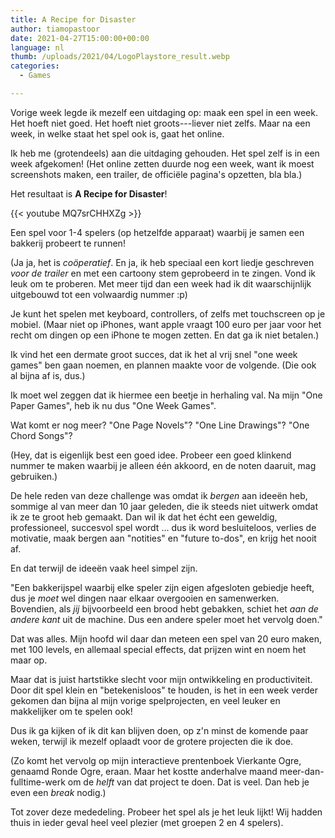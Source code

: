 ```yaml
---
title: A Recipe for Disaster
author: tiamopastoor
date: 2021-04-27T15:00:00+00:00
language: nl
thumb: /uploads/2021/04/LogoPlaystore_result.webp
categories:
  - Games

---
```

Vorige week legde ik mezelf een uitdaging op: maak een spel in een week. Het hoeft niet goed. Het hoeft niet groots---liever niet zelfs. Maar na een week, in welke staat het spel ook is, gaat het online.

Ik heb me (grotendeels) aan die uitdaging gehouden. Het spel zelf is in een week afgekomen! (Het online zetten duurde nog een week, want ik moest screenshots maken, een trailer, de officiële pagina's opzetten, bla bla.)

Het resultaat is  **A Recipe for Disaster**!

{{< youtube MQ7srCHHXZg >}}

Een spel voor 1-4 spelers (op hetzelfde apparaat) waarbij je samen een bakkerij probeert te runnen! 

(Ja ja, het is _coöperatief_. En ja, ik heb speciaal een kort liedje geschreven _voor de trailer_ en met een cartoony stem geprobeerd in te zingen. Vond ik leuk om te proberen. Met meer tijd dan een week had ik dit waarschijnlijk uitgebouwd tot een volwaardig nummer :p)

Je kunt het spelen met keyboard, controllers, of zelfs met touchscreen op je mobiel. (Maar niet op iPhones, want apple vraagt 100 euro per jaar voor het recht om dingen op een iPhone te mogen zetten. En dat ga ik niet betalen.)

Ik vind het een dermate groot succes, dat ik het al vrij snel "one week games" ben gaan noemen, en plannen maakte voor de volgende. (Die ook al bijna af is, dus.)

Ik moet wel zeggen dat ik hiermee een beetje in herhaling val. Na mijn "One Paper Games", heb ik nu dus "One Week Games". 

Wat komt er nog meer? "One Page Novels"? "One Line Drawings"? "One Chord Songs"? 

(Hey, dat is eigenlijk best een goed idee. Probeer een goed klinkend nummer te maken waarbij je alleen één akkoord, en de noten daaruit, mag gebruiken.)

De hele reden van deze challenge was omdat ik _bergen_ aan ideeën heb, sommige al van meer dan 10 jaar geleden, die ik steeds niet uitwerk omdat ik ze te groot heb gemaakt. Dan wil ik dat het écht een geweldig, professioneel, succesvol spel wordt ... dus ik word besluiteloos, verlies de motivatie, maak bergen aan "notities" en "future to-dos", en krijg het nooit af.

En dat terwijl de ideeën vaak heel simpel zijn.

"Een bakkerijspel waarbij elke speler zijn eigen afgesloten gebiedje heeft, dus je _moet_ wel dingen naar elkaar overgooien en samenwerken. Bovendien, als _jij_ bijvoorbeeld een brood hebt gebakken, schiet het _aan de andere kant_ uit de machine. Dus een andere speler moet het vervolg doen."

Dat was alles. Mijn hoofd wil daar dan meteen een spel van 20 euro maken, met 100 levels, en allemaal special effects, dat prijzen wint en noem het maar op.

Maar dat is juist hartstikke slecht voor mijn ontwikkeling en productiviteit. Door dit spel klein en "betekenisloos" te houden, is het in een week verder gekomen dan bijna al mijn vorige spelprojecten, en veel leuker en makkelijker om te spelen ook!

Dus ik ga kijken of ik dit kan blijven doen, op z'n minst de komende paar weken, terwijl ik mezelf oplaadt voor de grotere projecten die ik doe.

(Zo komt het vervolg op mijn interactieve prentenboek Vierkante Ogre, genaamd Ronde Ogre, eraan. Maar het kostte anderhalve maand meer-dan-fulltime-werk om de _helft_ van dat project te doen. Dat is veel. Dan heb je even een _break_ nodig.)

Tot zover deze mededeling. Probeer het spel als je het leuk lijkt! Wij hadden thuis in ieder geval heel veel plezier (met groepen 2 en 4 spelers).